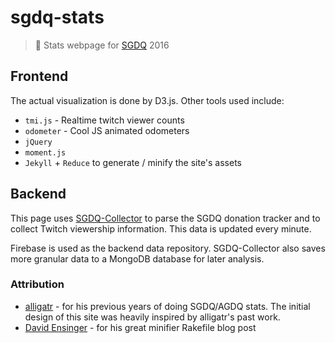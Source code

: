 # sgdq-stats
> :space_invader: Stats webpage for [SGDQ](gamesdonequick.com) 2016

## Frontend
The actual visualization is done by D3.js. Other tools used include: 

* `tmi.js` - Realtime twitch viewer counts
* `odometer` - Cool JS animated odometers
* `jQuery`
* `moment.js`
* `Jekyll` + `Reduce` to generate / minify the site's assets

## Backend
This page uses [SGDQ-Collector](https://github.com/bcongdon/sgdq-collector) to parse the SGDQ donation tracker and to collect Twitch viewership information. This data is updated every minute.

Firebase is used as the backend data repository. SGDQ-Collector also saves more granular data to a MongoDB database for later analysis.

### Attribution
* [alligatr](http://alligatr.co.uk/) - for his previous years of doing SGDQ/AGDQ stats. The initial design of this site was heavily inspired by alligatr's past work.
* [David Ensinger](http://davidensinger.com/2013/08/how-i-use-reduce-to-minify-and-optimize-assets-for-production/) - for his great minifier Rakefile blog post